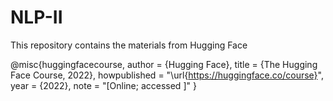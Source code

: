# NLP-II

This repository contains the materials from Hugging Face

@misc{huggingfacecourse,
  author = {Hugging Face},
  title = {The Hugging Face Course, 2022},
  howpublished = "\url{https://huggingface.co/course}",
  year = {2022},
  note = "[Online; accessed <today>]"
}
